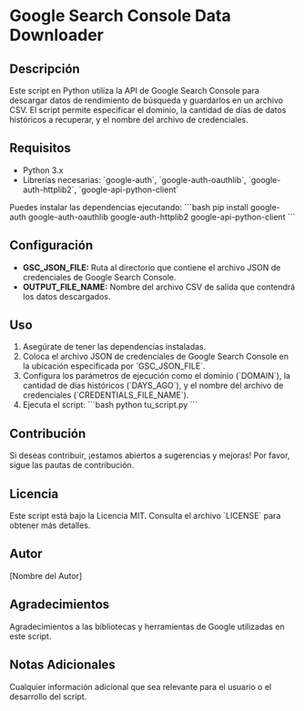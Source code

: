 # Google Search Console Data Downloader

## Descripción

Este script en Python utiliza la API de Google Search Console para descargar datos de rendimiento de búsqueda y guardarlos en un archivo CSV. El script permite especificar el dominio, la cantidad de días de datos históricos a recuperar, y el nombre del archivo de credenciales.

## Requisitos

- Python 3.x
- Librerías necesarias: \`google-auth\`, \`google-auth-oauthlib\`, \`google-auth-httplib2\`, \`google-api-python-client\`

Puedes instalar las dependencias ejecutando:
\`\`\`bash
pip install google-auth google-auth-oauthlib google-auth-httplib2 google-api-python-client
\`\`\`

## Configuración

- **GSC_JSON_FILE:** Ruta al directorio que contiene el archivo JSON de credenciales de Google Search Console.
- **OUTPUT_FILE_NAME:** Nombre del archivo CSV de salida que contendrá los datos descargados.

## Uso

1. Asegúrate de tener las dependencias instaladas.
2. Coloca el archivo JSON de credenciales de Google Search Console en la ubicación especificada por \`GSC_JSON_FILE\`.
3. Configura los parámetros de ejecución como el dominio (\`DOMAIN\`), la cantidad de días históricos (\`DAYS_AGO\`), y el nombre del archivo de credenciales (\`CREDENTIALS_FILE_NAME\`).
4. Ejecuta el script:
   \`\`\`bash
   python tu_script.py
   \`\`\`

## Contribución

Si deseas contribuir, ¡estamos abiertos a sugerencias y mejoras! Por favor, sigue las pautas de contribución.

## Licencia

Este script está bajo la Licencia MIT. Consulta el archivo \`LICENSE\` para obtener más detalles.

## Autor

[Nombre del Autor]

## Agradecimientos

Agradecimientos a las bibliotecas y herramientas de Google utilizadas en este script.

## Notas Adicionales

Cualquier información adicional que sea relevante para el usuario o el desarrollo del script.
